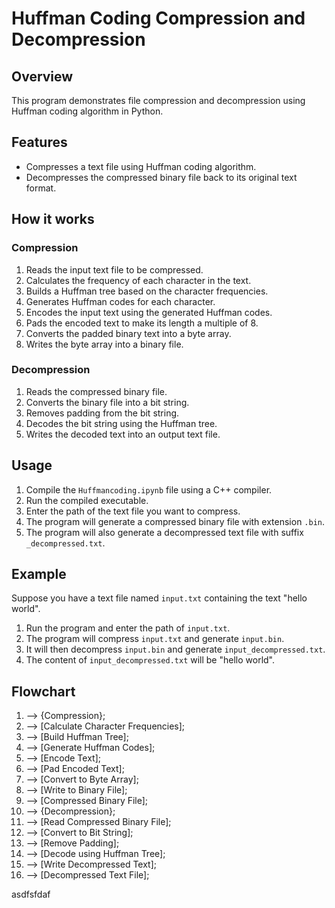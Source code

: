 # Huffman Coding Compression and Decompression

## Overview
This program demonstrates file compression and decompression using Huffman coding algorithm in Python.

## Features
- Compresses a text file using Huffman coding algorithm.
- Decompresses the compressed binary file back to its original text format.

## How it works
### Compression
1. Reads the input text file to be compressed.
2. Calculates the frequency of each character in the text.
3. Builds a Huffman tree based on the character frequencies.
4. Generates Huffman codes for each character.
5. Encodes the input text using the generated Huffman codes.
6. Pads the encoded text to make its length a multiple of 8.
7. Converts the padded binary text into a byte array.
8. Writes the byte array into a binary file.

### Decompression
1. Reads the compressed binary file.
2. Converts the binary file into a bit string.
3. Removes padding from the bit string.
4. Decodes the bit string using the Huffman tree.
5. Writes the decoded text into an output text file.

## Usage
1. Compile the `Huffmancoding.ipynb` file using a C++ compiler.
2. Run the compiled executable.
3. Enter the path of the text file you want to compress.
4. The program will generate a compressed binary file with extension `.bin`.
5. The program will also generate a decompressed text file with suffix `_decompressed.txt`.

## Example
Suppose you have a text file named `input.txt` containing the text "hello world". 
1. Run the program and enter the path of `input.txt`.
2. The program will compress `input.txt` and generate `input.bin`.
3. It will then decompress `input.bin` and generate `input_decompressed.txt`.
4. The content of `input_decompressed.txt` will be "hello world".

## Flowchart

   1. --> {Compression};
   2. --> [Calculate Character Frequencies];
   3. --> [Build Huffman Tree];
   4. --> [Generate Huffman Codes];
   5. --> [Encode Text];
   6. --> [Pad Encoded Text];
   7. --> [Convert to Byte Array];
   8. --> [Write to Binary File];
   9. --> [Compressed Binary File];
   10. --> {Decompression};
   11. --> [Read Compressed Binary File];
   12. --> [Convert to Bit String];
   13. --> [Remove Padding];
   14. --> [Decode using Huffman Tree];
   15. --> [Write Decompressed Text];
   16. --> [Decompressed Text File];



asdfsfdaf
